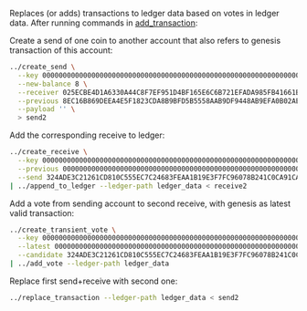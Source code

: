 Replaces (or adds) transactions to ledger data based on votes in ledger data.
After running commands in [add_transaction](add_transaction.md):

Create a send of one coin to another account that also refers to genesis transaction
of this account:
```bash
../create_send \
  --key 0000000000000000000000000000000000000000000000000000000000000001 \
  --new-balance 8 \
  --receiver 025ECBE4D1A6330A44C8F7EF951D4BF165E6C6B721EFADA985FB41661BC6E7FD6C \
  --previous 8EC16B869DEEA4E5F1823CDA8B9BFD5B5558AAB9DF9448AB9EFA0B02AEA70740 \
  --payload '' \
  > send2
```

Add the corresponding receive to ledger:
```bash
../create_receive \
  --key 0000000000000000000000000000000000000000000000000000000000000003 \
  --previous 0000000000000000000000000000000000000000000000000000000000000000 \
  --send 324ADE3C21261CD810C555EC7C24683FEAA1B19E3F7FC96078B241C0CA91CAAD \
| ../append_to_ledger --ledger-path ledger_data < receive2
```

Add a vote from sending account to second receive, with genesis as latest valid
transaction:
```bash
../create_transient_vote \
  --key 0000000000000000000000000000000000000000000000000000000000000001 \
  --latest 0000000000000000000000000000000000000000000000000000000000000000 \
  --candidate 324ADE3C21261CD810C555EC7C24683FEAA1B19E3F7FC96078B241C0CA91CAAD \
| ../add_vote --ledger-path ledger_data
```

Replace first send+receive with second one:
```bash
../replace_transaction --ledger-path ledger_data < send2
```
